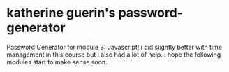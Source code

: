 # katherine guerin's password-generator
Password Generator for module 3: Javascript!
i did slightly better with time management in this course but i also had a lot of help. i hope the following modules start to make sense soon. 
